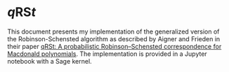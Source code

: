 # $q$RS$t$
This document presents my implementation of the generalized version of the Robinson-Schensted algorithm as described by Aigner and Frieden in their paper [qRSt: A probabilistic Robinson–Schensted correspondence for Macdonald polynomials](https://arxiv.org/pdf/2104.13846). The implementation is provided in a Jupyter notebook with a Sage kernel.
